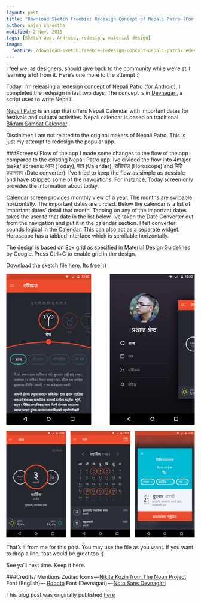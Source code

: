 ```yaml
---
layout: post
title: "Download Sketch Freebie: Redesign Concept of Nepali Patro (For Android)"
author: anjan_shrestha
modified: 2 Nov, 2015
tags: [Sketch app, Android, redesign, material design]
image:
  feature: /download-sketch-freebie-redesign-concept-nepali-patro/redesign-concept-nepali-patro.png
---
```


I feel we, as designers, should give back to the community while we’re still learning a lot from it. Here’s one more to the attempt :)

Today, I’m releasing a redesign concept of Nepali Patro (for Android). I completed the redesign in last two days. The concept is in [Devnagari](https://en.wikipedia.org/wiki/Devanagari), a script used to write Nepali.

<!--more-->

[Nepali Patro](http://nepalipatro.com.np/) is an app that offers Nepali Calendar with important dates for festivals and cultural activities. Nepali calendar is based on traditional [Bikram Sambat Calendar](https://en.wikipedia.org/wiki/Vikram_Samvat).

Disclaimer: I am not related to the original makers of Nepali Patro. This is just my attempt to redesign the popular app.

###Screens/ Flow of the app
I made some changes to the flow of the app compared to the existing Nepali Patro app. Ive divided the flow into 4major tasks/ screens: आज (Today), पात्र (Calendar), राशिफल (Horoscope) and मिति रुपान्तरण (Date converter). I’ve tried to keep the flow as simple as possible and have stripped some of the navigations. For instance, Today screen only provides the information about today.

Calendar screen provides monthly view of a year. The months are swipable horizontally. The important dates are circled. Below the calendar is a list of important dates’ detail that month. Tapping on any of the important dates takes the user to that date in the list below. Ive taken the Date Converter out from the navigation and put it in the calendar section. I felt converter sounds logical in the Calendar. This can also act as a separate widget. Horoscope has a tabbed interface which is scrollable horizontally.

The design is based on 8px grid as specified in [Material Design Guidelines](https://www.google.com/design/spec/layout/metrics-keylines.html#) by Google. Press Ctrl+G to enable grid in the design.

[Download the sketch file here](https://www.dropbox.com/s/trv0k9tqlsndqf4/Redesign-Concept-Nepali%20Patro.zip?dl=0). Its free! :)

![Patro Screen 1](/images/download-sketch-freebie-redesign-concept-nepali-patro/screen1.png)

![Patro Screen 2](/images/download-sketch-freebie-redesign-concept-nepali-patro/screen2.png)

That’s it from me for this post. You may use the file as you want. If you want to drop a line, that would be great too :)

See ya’ll next time. Keep it here.

###Credits/ Mentions
Zodiac Icons — [Nikita Kozin from The Noun Project](https://thenounproject.com/kozinn/collection/zodiac-signs/)
Font (English)— [Roboto](https://www.google.com/fonts/specimen/Roboto)
Font (Devnagari) — [Noto Sans Devnagari](https://www.google.com/get/noto/#sans-deva)

This blog post was originally published [here](https://medium.com/@anjhero/download-sketch-freebie-redesign-concept-of-nepali-patro-for-android-d087ee32dc1c#.sctm6z1oe)